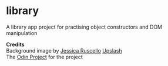 # library
A library app project for practising object constructors and DOM manipulation

**Credits**  
Background image by [Jessica Ruscello](https://unsplash.com/@jruscello?utm_content=creditCopyText&utm_medium=referral&utm_source=unsplash) [Upslash](https://unsplash.com/photos/assorted-book-lot-OQSCtabGkSY?utm_content=creditCopyText&utm_medium=referral&utm_source=unsplash)  
The [Odin Project](https://www.theodinproject.com/lessons/node-path-javascript-library#assignment) for the project  
